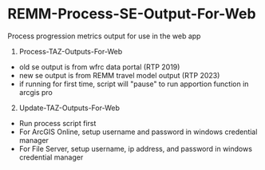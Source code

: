 # REMM-Process-SE-Output-For-Web
Process progression metrics output for use in the web app

1. Process-TAZ-Outputs-For-Web
- old se output is from wfrc data portal (RTP 2019)
- new se output is from REMM travel model output (RTP 2023)
- if running for first time, script will "pause" to run apportion function in arcgis pro

2. Update-TAZ-Outputs-For-Web
- Run process script first
- For ArcGIS Online, setup username and password in windows credential manager 
- For File Server, setup username, ip address, and password in windows credential manager